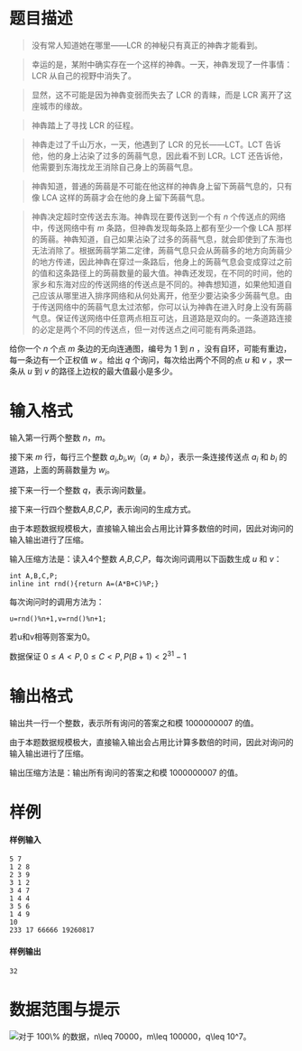 
# 题目描述

> 没有常人知道她在哪里——LCR 的神秘只有真正的神犇才能看到。 

> 幸运的是，某附中确实存在一个这样的神犇。一天，神犇发现了一件事情：LCR 从自己的视野中消失了。
 
> 显然，这不可能是因为神犇变弱而失去了 LCR 的青睐，而是 LCR 离开了这座城市的缘故。 

> 神犇踏上了寻找 LCR 的征程。 

> 神犇走过了千山万水，一天，他遇到了 LCR 的兄长——LCT。LCT 告诉他，他的身上沾染了过多的蒟蒻气息，因此看不到 LCR。LCT 还告诉他，他需要到东海找龙王消除自己身上的蒟蒻气息。 

> 神犇知道，普通的蒟蒻是不可能在他这样的神犇身上留下蒟蒻气息的，只有像 LCA 这样的蒟蒻才会在他的身上留下蒟蒻气息。

> 神犇决定超时空传送去东海。神犇现在要传送到一个有 $n$ 个传送点的网络中，传送网络中有 $m$ 条路，但神犇发现每条路上都有至少一个像 LCA 那样的蒟蒻。神犇知道，自己如果沾染了过多的蒟蒻气息，就会即使到了东海也无法消除了。根据蒟蒻学第二定律，蒟蒻气息只会从蒟蒻多的地方向蒟蒻少的地方传递，因此神犇在穿过一条路后，他身上的蒟蒻气息会变成穿过之前的值和这条路径上的蒟蒻数量的最大值。神犇还发现，在不同的时间，他的家乡和东海对应的传送网络的传送点是不同的。神犇想知道，如果他知道自己应该从哪里进入排序网络和从何处离开，他至少要沾染多少蒟蒻气息。由于传送网络中的蒟蒻气息太过浓郁，你可以认为神犇在进入时身上没有蒟蒻气息。保证传送网络中任意两点相互可达，且道路是双向的。一条道路连接的必定是两个不同的传送点，但一对传送点之间可能有两条道路。

给你一个 $n$ 个点 $m$ 条边的无向连通图，编号为 $1$ 到 $n$ ，没有自环，可能有重边，每一条边有一个正权值 $w$ 。给出 $q$ 个询问，每次给出两个不同的点 $u$ 和 $v$ ，求一条从 $u$ 到 $v$ 的路径上边权的最大值最小是多少。

# 输入格式

输入第一行两个整数 $n$，$m$。

接下来 $m$ 行，每行三个整数 $a_i$,$b_i$,$w_i$（$a_i\neq b_i$），表示一条连接传送点 $a_i$ 和 $b_i$ 的道路，上面的蒟蒻数量为 $w_i$。

接下来一行一个整数 $q$，表示询问数量。

接下来一行四个整数$A$,$B$,$C$,$P$，表示询问的生成方式。

由于本题数据规模极大，直接输入输出会占用比计算多数倍的时间，因此对询问的输入输出进行了压缩。

输入压缩方法是：读入4个整数 $A$,$B$,$C$,$P$，每次询问调用以下函数生成 $u$ 和 $v$：
```
int A,B,C,P;
inline int rnd(){return A=(A*B+C)%P;}
```
每次询问时的调用方法为：
```
u=rnd()%n+1,v=rnd()%n+1;
```
若u和v相等则答案为0。

数据保证 $0\leq A<P,0\leq C<P,P(B+1)<2^{31}-1$

# 输出格式

输出共一行一个整数，表示所有询问的答案之和模 $1000000007$ 的值。

由于本题数据规模极大，直接输入输出会占用比计算多数倍的时间，因此对询问的输入输出进行了压缩。

输出压缩方法是：输出所有询问的答案之和模 $1000000007$ 的值。

# 样例

#### 样例输入
```plain
5 7
1 2 8
2 3 9
3 1 2
3 4 7
1 4 4
3 5 6
1 4 9
10
233 17 66666 19260817
```

#### 样例输出
```plain
32
```

# 数据范围与提示

![对于 $100\%$ 的数据，$n\leq 70000$，$m\leq 100000$，$q\leq 10^7$。](/source/loj/6021/img/aHR0cHM6Ly9vb28uMG8wLm9vby8yMDE3LzA0LzE2LzU4ZjJlMGNkZGEyNGYuYm1w.bmp)

